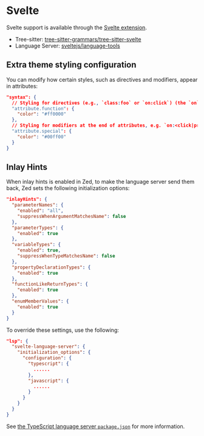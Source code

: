 # Svelte

Svelte support is available through the [Svelte extension](https://tvv.tw/https://github.com/zed-extensions/svelte).

- Tree-sitter: [tree-sitter-grammars/tree-sitter-svelte](https://tvv.tw/https://github.com/tree-sitter-grammars/tree-sitter-svelte)
- Language Server: [sveltejs/language-tools](https://tvv.tw/https://github.com/sveltejs/language-tools)

## Extra theme styling configuration

You can modify how certain styles, such as directives and modifiers, appear in attributes:

```json
"syntax": {
  // Styling for directives (e.g., `class:foo` or `on:click`) (the `on` or `class` part of the attribute).
  "attribute.function": {
    "color": "#ff0000"
  },
  // Styling for modifiers at the end of attributes, e.g. `on:<click|preventDefault|stopPropagation>`
  "attribute.special": {
    "color": "#00ff00"
  }
}
```

## Inlay Hints

When inlay hints is enabled in Zed, to make the language server send them back, Zed sets the following initialization options:

```json
"inlayHints": {
  "parameterNames": {
    "enabled": "all",
    "suppressWhenArgumentMatchesName": false
  },
  "parameterTypes": {
    "enabled": true
  },
  "variableTypes": {
    "enabled": true,
    "suppressWhenTypeMatchesName": false
  },
  "propertyDeclarationTypes": {
    "enabled": true
  },
  "functionLikeReturnTypes": {
    "enabled": true
  },
  "enumMemberValues": {
    "enabled": true
  }
}
```

To override these settings, use the following:

```json
"lsp": {
  "svelte-language-server": {
    "initialization_options": {
      "configuration": {
        "typescript": {
          ......
        },
        "javascript": {
          ......
        }
      }
    }
  }
}
```

See [the TypeScript language server `package.json`](https://tvv.tw/https://github.com/microsoft/vscode/blob/main/extensions/typescript-language-features/package.json) for more information.
